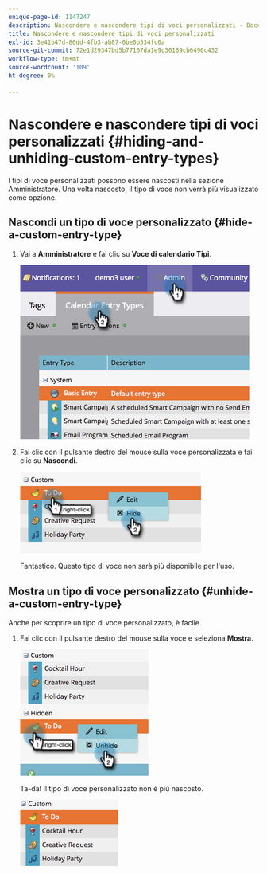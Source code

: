 ```yaml
---
unique-page-id: 1147247
description: Nascondere e nascondere tipi di voci personalizzati - Documenti Marketo - Documentazione del prodotto
title: Nascondere e nascondere tipi di voci personalizzati
exl-id: 3e41b47d-86dd-4fb3-ab87-0be0b534fc0a
source-git-commit: 72e1d29347bd5b77107da1e9c30169cb6490c432
workflow-type: tm+mt
source-wordcount: '109'
ht-degree: 0%

---
```


# Nascondere e nascondere tipi di voci personalizzati {#hiding-and-unhiding-custom-entry-types}

I tipi di voce personalizzati possono essere nascosti nella sezione Amministratore. Una volta nascosto, il tipo di voce non verrà più visualizzato come opzione.

## Nascondi un tipo di voce personalizzato {#hide-a-custom-entry-type}

1. Vai a **Amministratore** e fai clic su **Voce di calendario** **Tipi**.

   ![](assets/image2014-9-24-10-3a11-3a49.png)

1. Fai clic con il pulsante destro del mouse sulla voce personalizzata e fai clic su **Nascondi**.

   ![](assets/image2014-9-24-10-3a11-3a54.png)

   Fantastico. Questo tipo di voce non sarà più disponibile per l&#39;uso.

## Mostra un tipo di voce personalizzato {#unhide-a-custom-entry-type}

Anche per scoprire un tipo di voce personalizzato, è facile.

1. Fai clic con il pulsante destro del mouse sulla voce e seleziona **Mostra**.

   ![](assets/image2014-9-24-10-3a12-3a14.png)

   Ta-da! Il tipo di voce personalizzato non è più nascosto.

   ![](assets/image2014-9-24-10-3a12-3a19.png)
